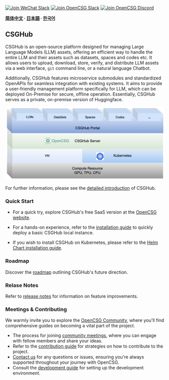 
[![Join WeChat Slack](https://img.shields.io/badge/wechat-join_chat-white.svg?logo=wechat&style=social)](/docs/images/slack-qrcode.png)
[![Join OpenCSG Slack](https://img.shields.io/badge/slack-join_chat-white.svg?logo=slack&style=social)](https://join.slack.com/t/opencsghq/shared_invite/zt-2fmtem7hs-s_RmMeoOIoF1qzslql2q~A)
[![Join OpenCSG Discord](https://img.shields.io/badge/discord-join_chat-white.svg?logo=discord&style=social)](https://discord.gg/bXnu4C9BkR)

**[简体中文](/docs/readme_cn.md) ∙ [日本語](/docs/readme_ja.md) ∙ [한국어](/docs/readme_kr.md)**

## CSGHub

CSGHub is an open-source platform designed for managing Large Language Models (LLM) assets, offering an efficient way to handle the entire LLM and their assets such as datasets, spaces and codes etc. It allows users to upload, download, store, verify, and distribute LLM assets via a web interface, `git` command line, or a natural language Chatbot. 

Additionally, CSGHub features microservice submodules and standardized OpenAPIs for seamless integration with existing systems. It aims to provide a user-friendly management platform specifically for LLM, which can be deployed On-Premise for secure, offline operation. Essentially, CSGHub serves as a private, on-premise version of Huggingface. 

![CSGHub](./docs/images/csghub_framework.png)

For further information, please see the [detailed introduction](./docs/detailed_intro_en.md) of CSGHub.

### Quick Start

- For a quick try, explore CSGHub's free SaaS version at the [OpenCSG website](https://opencsg.com/models).

- For a hands-on experience, refer to the [installation guide](/deploy/all_in_one/README.md) to quickly deploy a basic CSGHub local instance.

- If you wish to install CSGHub on Kubernetes, please refer to the [Helm Chart installation guide](https://github.com/OpenCSGs/CSGHub-helm).

### Roadmap

Discover the [roadmap](/docs/roadmap_en.md) outlining CSGHub's future direction.

### Relase Notes
Refer to [release notes](./docs/release_notes.md) for information on feature improvements.

### Meetings & Contributing

We warmly invite you to explore the [OpenCSG Community](https://github.com/OpenCSGs/community), where you'll find comprehensive guides on becoming a vital part of the project.

- The process for joining [community meetings]((https://github.com/OpenCSGs/community?tab=readme-ov-file#community-meeting)), where you can engage with fellow members and share your ideas.
- Refer to the [contribution guide](https://github.com/OpenCSGs/community/blob/main/guidelines/CONTRIBUTING_en.md) for strategies on how to contribute to the project.
- [Contact us](https://github.com/OpenCSGs/community?tab=readme-ov-file#questions-and-issues) for any questions or issues, ensuring you're always supported throughout your journey with OpenCSG.
- Consult the [development guide](/docs/setup_en.md) for setting up the development environment.

